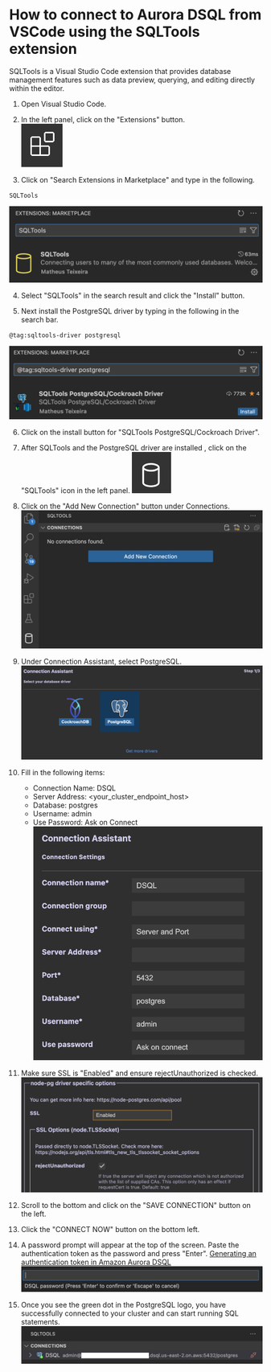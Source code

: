 # How to connect to Aurora DSQL from VSCode using the SQLTools extension 

SQLTools is a Visual Studio Code extension that provides database management features such as data preview, querying, and editing directly within the editor.

1. Open Visual Studio Code. 

2. In the left panel, click on the "Extensions" button.    
![](./images/extension_btn.png)

3. Click on "Search Extensions in Marketplace" and type in the following. 
```
SQLTools
```
![](./images/search_extension.png)

4. Select "SQLTools" in the search result and click the "Install" button.

5. Next install the PostgreSQL driver by typing in the following in the search bar. 
```
@tag:sqltools-driver postgresql
```
![](./images/driver_search.png)

6. Click on the install button for "SQLTools PostgreSQL/Cockroach Driver". 

7. After SQLTools and the PostgreSQL driver are installed , click on the "SQLTools" icon in the left panel. 
![](./images/sqltools_btn.png) 

8. Click on the "Add New Connection" button under Connections. 
![](./images/sqltools.png)

9. Under Connection Assistant, select PostgreSQL.
![](./images/connection_assistant.png)

10. Fill in the following items: 
    - Connection Name: DSQL 
    - Server Address: <your_cluster_endpoint_host>
    - Database: postgres
    - Username: admin
    - Use Password: Ask on Connect 
![](./images/connection_settings.png)

11. Make sure SSL is "Enabled" and ensure rejectUnauthorized is checked.
![](./images/ssl_settings.png)

12. Scroll to the bottom and click on the "SAVE CONNECTION" button on the left.

13. Click the "CONNECT NOW" button on the bottom left.

14. A password prompt will appear at the top of the screen. Paste the authentication token as the password and press "Enter".
[Generating an authentication token in Amazon Aurora DSQL](https://docs.aws.amazon.com/aurora-dsql/latest/userguide/SECTION_authentication-token.html)
![](./images/enter_password.png)

15. Once you see the green dot in the PostgreSQL logo, you have successfully connected to your cluster and can start running SQL statements.
![](./images/connected.png)

